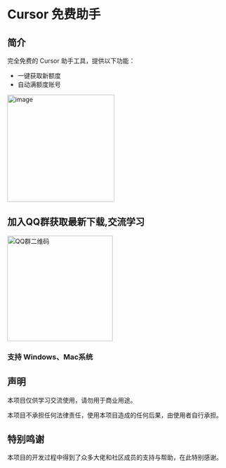 # Cursor 免费助手

## 简介

完全免费的 Cursor 助手工具，提供以下功能：
- 一键获取新额度
- 自动满额度账号
<img width="244" alt="image" src="https://github.com/user-attachments/assets/1aa44b59-78a1-4f44-8764-3159e39100cb" />


## 加入QQ群获取最新下载,交流学习
<img src="https://github.com/user-attachments/assets/29496235-54c8-4f24-aa54-6cc1d1a77f6f" width="240" alt="QQ群二维码">

### 支持 Windows、Mac系统

## 声明

本项目仅供学习交流使用，请勿用于商业用途。

本项目不承担任何法律责任，使用本项目造成的任何后果，由使用者自行承担。

## 特别鸣谢

本项目的开发过程中得到了众多大佬和社区成员的支持与帮助，在此特别感谢。
